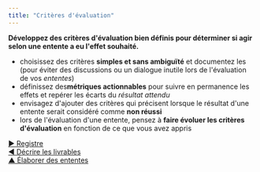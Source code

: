 ```yaml
---
title: "Critères d'évaluation"
---
```



**Développez des critères d'évaluation bien définis pour déterminer si agir selon une entente a eu l'effet souhaité.**

- choisissez des critères **simples et sans ambiguïté** et documentez les (pour éviter des discussions ou un dialogue inutile lors de l'évaluation de vos <dfn data-info="Entente: Une ligne directrice, un processus ou protocole établi de le but de guider le flux de valeur.">ententes</dfn>)
- définissez des**métriques actionnables** pour suivre en permanence les effets et repérer les écarts du <dfn data-info="Résultat attendu: Le résultat escompté d&apos;une entente, d&apos;une action, d&apos;un projet ou d&apos;une stratégie.">résultat attendu</dfn>
- envisagez d'ajouter des critères qui précisent lorsque le résultat d'une entente serait considéré comme **non réussi**
- lors de l'évaluation d'une entente, pensez à **faire évoluer les critères d'évaluation** en fonction de ce que vous avez appris

[&#9654; Registre](logbook.html)<br/>[&#9664; Décrire les livrables](describe-deliverables.html)<br/>[&#9650; Élaborer des ententes](defining-agreements.html)

